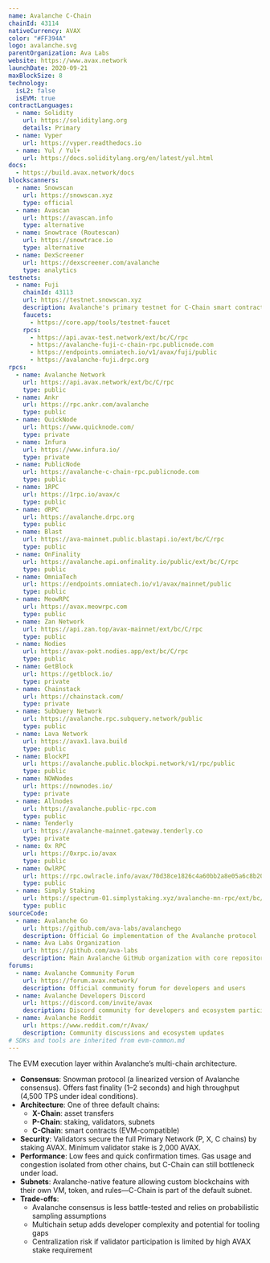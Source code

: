 ```yaml
---
name: Avalanche C-Chain
chainId: 43114
nativeCurrency: AVAX
color: "#FF394A"
logo: avalanche.svg
parentOrganization: Ava Labs
website: https://www.avax.network
launchDate: 2020-09-21
maxBlockSize: 8
technology:
  isL2: false
  isEVM: true
contractLanguages:
  - name: Solidity
    url: https://soliditylang.org
    details: Primary
  - name: Vyper
    url: https://vyper.readthedocs.io
  - name: Yul / Yul+
    url: https://docs.soliditylang.org/en/latest/yul.html
docs:
  - https://build.avax.network/docs
blockscanners:
  - name: Snowscan
    url: https://snowscan.xyz
    type: official
  - name: Avascan
    url: https://avascan.info
    type: alternative
  - name: Snowtrace (Routescan)
    url: https://snowtrace.io
    type: alternative
  - name: DexScreener
    url: https://dexscreener.com/avalanche
    type: analytics
testnets:
  - name: Fuji
    chainId: 43113
    url: https://testnet.snowscan.xyz
    description: Avalanche's primary testnet for C-Chain smart contract testing with fast finality.
    faucets:
      - https://core.app/tools/testnet-faucet
    rpcs:
      - https://api.avax-test.network/ext/bc/C/rpc
      - https://avalanche-fuji-c-chain-rpc.publicnode.com
      - https://endpoints.omniatech.io/v1/avax/fuji/public
      - https://avalanche-fuji.drpc.org
rpcs:
  - name: Avalanche Network
    url: https://api.avax.network/ext/bc/C/rpc
    type: public
  - name: Ankr
    url: https://rpc.ankr.com/avalanche
    type: public
  - name: QuickNode
    url: https://www.quicknode.com/
    type: private
  - name: Infura
    url: https://www.infura.io/
    type: private
  - name: PublicNode
    url: https://avalanche-c-chain-rpc.publicnode.com
    type: public
  - name: 1RPC
    url: https://1rpc.io/avax/c
    type: public
  - name: dRPC
    url: https://avalanche.drpc.org
    type: public
  - name: Blast
    url: https://ava-mainnet.public.blastapi.io/ext/bc/C/rpc
    type: public
  - name: OnFinality
    url: https://avalanche.api.onfinality.io/public/ext/bc/C/rpc
    type: public
  - name: OmniaTech
    url: https://endpoints.omniatech.io/v1/avax/mainnet/public
    type: public
  - name: MeowRPC
    url: https://avax.meowrpc.com
    type: public
  - name: Zan Network
    url: https://api.zan.top/avax-mainnet/ext/bc/C/rpc
    type: public
  - name: Nodies
    url: https://avax-pokt.nodies.app/ext/bc/C/rpc
    type: public
  - name: GetBlock
    url: https://getblock.io/
    type: private
  - name: Chainstack
    url: https://chainstack.com/
    type: private
  - name: SubQuery Network
    url: https://avalanche.rpc.subquery.network/public
    type: public
  - name: Lava Network
    url: https://avax1.lava.build
    type: public
  - name: BlockPI
    url: https://avalanche.public.blockpi.network/v1/rpc/public
    type: public
  - name: NOWNodes
    url: https://nownodes.io/
    type: private
  - name: Allnodes
    url: https://avalanche.public-rpc.com
    type: public
  - name: Tenderly
    url: https://avalanche-mainnet.gateway.tenderly.co
    type: private
  - name: 0x RPC
    url: https://0xrpc.io/avax
    type: public
  - name: OwlRPC
    url: https://rpc.owlracle.info/avax/70d38ce1826c4a60bb2a8e05a6c8b20f
    type: public
  - name: Simply Staking
    url: https://spectrum-01.simplystaking.xyz/avalanche-mn-rpc/ext/bc/C/rpc
    type: public
sourceCode:
  - name: Avalanche Go
    url: https://github.com/ava-labs/avalanchego
    description: Official Go implementation of the Avalanche protocol
  - name: Ava Labs Organization
    url: https://github.com/ava-labs
    description: Main Avalanche GitHub organization with core repositories
forums:
  - name: Avalanche Community Forum
    url: https://forum.avax.network/
    description: Official community forum for developers and users
  - name: Avalanche Developers Discord
    url: https://discord.com/invite/avax
    description: Discord community for developers and ecosystem participants
  - name: Avalanche Reddit
    url: https://www.reddit.com/r/Avax/
    description: Community discussions and ecosystem updates
# SDKs and tools are inherited from evm-common.md
---
```


The EVM execution layer within Avalanche’s multi-chain architecture.

- **Consensus**: Snowman protocol (a linearized version of Avalanche consensus). Offers fast finality (1–2 seconds) and high throughput (4,500 TPS under ideal conditions).  
- **Architecture**: One of three default chains:  
  - **X-Chain**: asset transfers  
  - **P-Chain**: staking, validators, subnets  
  - **C-Chain**: smart contracts (EVM-compatible)  
- **Security**: Validators secure the full Primary Network (P, X, C chains) by staking AVAX. Minimum validator stake is 2,000 AVAX.  
- **Performance**: Low fees and quick confirmation times. Gas usage and congestion isolated from other chains, but C-Chain can still bottleneck under load.  
- **Subnets**: Avalanche-native feature allowing custom blockchains with their own VM, token, and rules—C-Chain is part of the default subnet.  
- **Trade-offs**:  
  - Avalanche consensus is less battle-tested and relies on probabilistic sampling assumptions  
  - Multichain setup adds developer complexity and potential for tooling gaps  
  - Centralization risk if validator participation is limited by high AVAX stake requirement  
